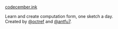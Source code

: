 [codecember.ink](https://codecember.ink/)

Learn and create computation form, one sketch a day.<br>
Created by <a class="link" href="https://twitter.com/octref" target="_blank">@octref</a> and <a class="link" href="https://twitter.com/antfu7" target="_blank">@antfu7</a>.

